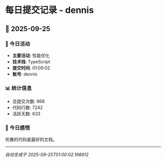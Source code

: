 # 每日提交记录 - dennis

## 📅 2025-09-25

### 🎯 今日活动
- **主要活动**: 性能优化
- **技术栈**: TypeScript
- **提交时间**: 01:00:02
- **账号**: dennis

### 📊 统计信息
- 总提交次数: 968
- 代码行数: 7242
- 活跃天数: 633

### 💭 今日感悟
优雅的代码是最好的文档。

---
*自动生成于 2025-09-25T01:00:02.198912*
